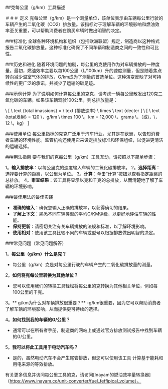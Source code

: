 ##克每公里（g/km）工具描述

＃＃＃ 定义
克每公里（g/km）是一个测量单位，该单位表示由车辆每公里行驶的车辆产生的二氧化碳（CO2）排放量。该指标对于理解车辆的环境影响和燃油效率至关重要，可以帮助消费者在购买车辆时做出明智的决定。

###标准化
全球各种环境机构和组织（包括欧洲联盟）规定，制造商以这种格式报告二氧化碳排放量。这种标准化确保了不同车辆和制造商之间的一致性和可比性。

###历史和进化
随着环境问题的加剧，每公里的克使用作为对车辆排放的一种度量。最初，燃油效率主要以每100公里（L/100km）升的速度测量，但是随着焦点转向减少温室气体的排放，G/km成为了测量的首选单位。这种演变反映了对可持续性的更广泛的承诺，并减少了运输的碳足迹。

###示例计算
为了说明如何计算每公里的克克，请考虑一辆每公里散发出120克二氧化碳的车辆。如果该车辆驾驶100公里，则总排放量是：

\ [
\ text {total imassions} = \ text {排放速率} \ times \ text {decter
\]
\ [
\ text {total发射} = 120 \，g/km \ times 100 \，km = 12,000 \，grams \，（或\，\，12 \，kg）
\]

###使用单位
每公里指标的克克广泛用于汽车行业，尤其​​是在欧洲，以告知消费者车辆的环境性能。监管机构还使用它来设定排放标准和环保组织，以促进更清洁的运输选择。

###用法指南
要与我们的克每公里（g/km）工具互动，请按照以下简单步骤：

1。**输入排放率**：以每公里克的速度输入车辆的二氧化碳排放率。
2。**选择距离**：选择要计算的距离，以公里为单位。
3。**计算**：单击“计算”按钮以查看指定距离的总排放。
4。**审查结果**：该工具将显示以克和千克的总排放，从而清楚地了解了车辆的环境影响。

###最佳用法的最佳实践
-  **准确的输入**：确保您输入正确的排放率，以获得确切的结果。
-  **了解上下文**：熟悉不同车辆类型的平均G/KM评级，以更好地评估车辆的性能。
-  **保持更新**：请密切关注有关车辆排放的法规和标准，以了解环境影响。
-  **使用相对**：使用该工具比较不同的车辆或型号以根据排放做出明智的决定。

###常见问题（常见问题解答）

1。**每公里（g/km）什么是克？**
- 每公里（g/km）克是对每公里行驶的车辆产生的二氧化碳排放量的测量。

2。**如何将克每公里转换为其他单位？**
- 您可以使用我们的转换工具轻松将每公里的克转换为其他相关单位，例如每100公里的千克。

3。** g/km为什么对车辆排放很重要？**
-g/km很重要，因为它可以帮助消费者了解车辆的环境影响，从而提供更可持续的选择。

4。**如何找到我的车辆的G/公里？**
- 通常可以在所有者手册，制造商的网站上或通过官方排放测试报告中找到车辆的G/公里。

5。**我可以将此工具用于电动汽车吗？**
- 是的，虽然电动汽车不会产生尾管排放，但您可以使用该工具 计算基于能耗和用电来源的等效排放。

有关更多信息并访问每公里工具的克，请访问[Inayam的燃油效率量转换器]（https://www.inayam.co/unit-converter/fuel_feffipical_volume）。